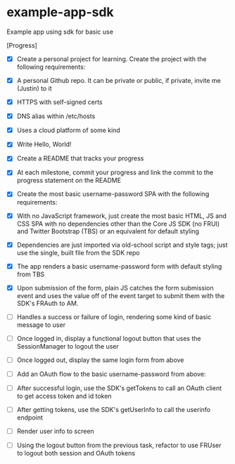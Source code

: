 # example-app-sdk
Example app using sdk for basic use

[Progress]
- [x] Create a personal project for learning. Create the project with the following requirements:
- [x] A personal Github repo. It can be private or public, if private, invite me (Justin) to it
- [x] HTTPS with self-signed certs
- [x] DNS alias within /etc/hosts
- [x] Uses a cloud platform of some kind
- [x] Write Hello, World!
- [x] Create a README that tracks your progress

- [x] At each milestone, commit your progress and link the commit to the progress statement on the README
- [x] Create the most basic username-password SPA with the following requirements:
- [x] With no JavaScript framework, just create the most basic HTML, JS and CSS SPA with no dependencies other than the Core JS SDK (no FRUI) and Twitter Bootstrap (TBS) or an equivalent for default styling
- [x] Dependencies are just imported via old-school script and style tags; just use the single, built file from the SDK repo
- [x] The app renders a basic username-password form with default styling from TBS
- [x] Upon submission of the form, plain JS catches the form submission event and uses the value off of the event target to submit them with the SDK's FRAuth to AM.

- [ ] Handles a success or failure of login, rendering some kind of basic message to user
- [ ] Once logged in, display a functional logout button that uses the SessionManager to logout the user
- [ ] Once logged out, display the same login form from above
 
- [ ] Add an OAuth flow to the basic username-password from above:
- [ ] After successful login, use the SDK's getTokens to call an OAuth client to get access token and id token
- [ ] After getting tokens, use the SDK's getUserInfo to call the userinfo endpoint
- [ ] Render user info to screen
- [ ] Using the logout button from the previous task, refactor to use FRUser to logout both session and OAuth tokens
